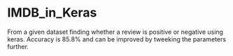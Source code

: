 # IMDB_in_Keras
From a given dataset finding whether a review is positive or negative using keras.
Accuracy is 85.8% and can be improved by tweeking the parameters further.
